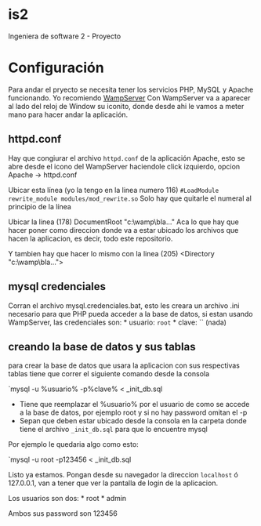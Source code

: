 is2
===

Ingeniera de software 2 - Proyecto

Configuración
============

Para andar el pryecto se necesita tener los servicios PHP, MySQL y Apache funcionando. Yo recomiendo [WampServer](http://sourceforge.net/projects/wampserver/?source=directory)
Con WampServer va a aparecer al lado del reloj de Window su iconito, donde desde ahi le vamos a meter mano para hacer andar la aplicación.

httpd.conf
-------------
Hay que congiurar el archivo `httpd.conf` de la aplicación Apache, esto se abre desde el icono del WampServer haciendole click izquierdo, opcion Apache -> httpd.conf

Ubicar esta línea (yo la tengo en la linea numero 116)
`#LoadModule rewrite_module modules/mod_rewrite.so`
Solo hay que quitarle el numeral al principio de la línea

Ubicar la linea (178)
DocumentRoot "c:\wamp\bla..." 
Aca lo que hay que hacer poner como direccion donde va a estar ubicado los archivos que hacen la aplicacion, es decir, todo este repositorio.

Y tambien hay que hacer lo mismo con la linea (205)
<Directory "c:\wamp\bla...">

mysql credenciales
-------------------------
Corran el archivo mysql.credenciales.bat, esto les creara un archivo .ini necesario para que PHP pueda acceder a la base de datos, si estan usando WampServer, las credenciales son:
	* usuario: `root`
	* clave: `` (nada)
	
creando la base de datos y sus tablas
------------------------------------------------
para crear la base de datos que usara la aplicacion con sus respectivas tablas tiene que correr el siguiente comando desde la consola

`mysql -u %usuario% -p%clave% < _init_db.sql

* Tiene que reemplazar el %usuario% por el usuario de como se accede a la base de datos, por ejemplo root y si no hay password omitan el -p
* Sepan que deben estar ubicado desde la consola en la carpeta donde tiene el archivo `_init_db.sql` para que lo encuentre mysql

Por ejemplo le quedaria algo como esto:

`mysql -u root -p123456 < _init_db.sql


Listo ya estamos.
Pongan desde su navegador la direccion `localhost` ó 127.0.0.1, van a tener que ver la pantalla de login de la aplicacion.

Los usuarios son dos:
	* root
	* admin
	
Ambos sus password son 123456
	




